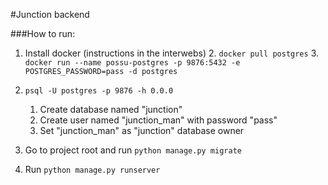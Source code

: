 #Junction backend

###How to run:
1. Install docker (instructions in the interwebs)
    2. `docker pull postgres`
    3. `docker run --name possu-postgres -p 9876:5432 -e POSTGRES_PASSWORD=pass -d postgres`

2. `psql -U postgres -p 9876 -h 0.0.0`
    1. Create database named "junction"
    2. Create user named "junction_man" with password "pass"
    3. Set "junction_man" as "junction" database owner

3. Go to project root and run `python manage.py migrate`
4. Run `python manage.py runserver`